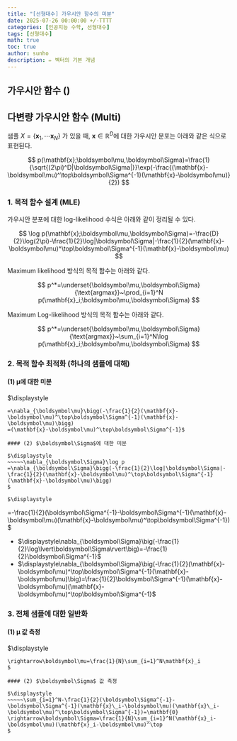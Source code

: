 ```yaml
---
title: "[선형대수] 가우시안 함수의 미분"
date: 2025-07-26 00:00:00 +/-TTTT
categories: [인공지능 수학, 선형대수]
tags: [선형대수]
math: true
toc: true
author: sunho
description: ✏️ 벡터의 기본 개념
---
```


## 가우시안 함수 ()

## 다변량 가우시안 함수 (Multi)

샘플 $X=\lbrace\mathbf{x}_1,\cdots\mathbf{x}_N\rbrace$ 가 있을 때, $\mathbf{x}\in\mathbb{R}^D$에 대한 가우시안 분포는 아래와 같은 식으로 표현된다.

$$
p(\mathbf{x};\boldsymbol\mu,\boldsymbol\Sigma)=\frac{1}{\sqrt{(2\pi)^D|\boldsymbol\Sigma|}}\exp(-\frac{(\mathbf{x}-\boldsymbol\mu)^\top\boldsymbol\Sigma^{-1}(\mathbf{x}-\boldsymbol\mu)}{2})
$$

### 1. 목적 함수 설계 (MLE)

가우시안 분포에 대한 log-likelihood 수식은 아래와 같이 정리될 수 있다.

$$
\log p(\mathbf{x};\boldsymbol\mu,\boldsymbol\Sigma)=-\frac{D}{2}\log(2\pi)-\frac{1}{2}\log|\boldsymbol\Sigma|-\frac{1}{2}(\mathbf{x}-\boldsymbol\mu)^\top\boldsymbol\Sigma^{-1}(\mathbf{x}-\boldsymbol\mu)
$$

Maximum likelihood 방식의 목적 함수는 아래와 같다.

$$
p^*=\underset{\boldsymbol\mu,\boldsymbol\Sigma}{\text{argmax}}~\prod_{i=1}^N p(\mathbf{x}_i;\boldsymbol\mu,\boldsymbol\Sigma)
$$

Maximum Log-likelihood 방식의 목적 함수는 아래와 같다.

$$
p^*=\underset{\boldsymbol\mu,\boldsymbol\Sigma}{\text{argmax}}~\sum_{i=1}^N\log p(\mathbf{x}_i;\boldsymbol\mu,\boldsymbol\Sigma)
$$

### 2. 목적 함수 최적화 (하나의 샘플에 대해)

#### (1) $\boldsymbol\mu$에 대한 미분

$\displaystyle
~~~~~\nabla_{\boldsymbol\mu}\log p
=\nabla_{\boldsymbol\mu}\bigg(-\frac{1}{2}(\mathbf{x}-\boldsymbol\mu)^\top\boldsymbol\Sigma^{-1}(\mathbf{x}-\boldsymbol\mu)\bigg)
=(\mathbf{x}-\boldsymbol\mu)^\top\boldsymbol\Sigma^{-1}$

#### (2) $\boldsymbol\Sigma$에 대한 미분

$\displaystyle
~~~~~\nabla_{\boldsymbol\Sigma}\log p
=\nabla_{\boldsymbol\Sigma}\bigg(-\frac{1}{2}\log|\boldsymbol\Sigma|-\frac{1}{2}(\mathbf{x}-\boldsymbol\mu)^\top\boldsymbol\Sigma^{-1}(\mathbf{x}-\boldsymbol\mu)\bigg)
$

$\displaystyle
~~~~~~~~~~~~~~~~~~~
=-\frac{1}{2}(\boldsymbol\Sigma^{-1}-\boldsymbol\Sigma^{-1}(\mathbf{x}-\boldsymbol\mu)(\mathbf{x}-\boldsymbol\mu)^\top\boldsymbol\Sigma^{-1})
$

- $\displaystyle\nabla_{\boldsymbol\Sigma}\big(-\frac{1}{2}\log\lvert\boldsymbol\Sigma\rvert\big)=-\frac{1}{2}\boldsymbol\Sigma^{-1}$
- $\displaystyle\nabla_{\boldsymbol\Sigma}\big(-\frac{1}{2}(\mathbf{x}-\boldsymbol\mu)^\top\boldsymbol\Sigma^{-1}(\mathbf{x}-\boldsymbol\mu)\big)=\frac{1}{2}\boldsymbol\Sigma^{-1}(\mathbf{x}-\boldsymbol\mu)(\mathbf{x}-\boldsymbol\mu)^\top\boldsymbol\Sigma^{-1}$

### 3. 전체 샘플에 대한 일반화

#### (1) $\boldsymbol\mu$ 값 측정

$\displaystyle
~~~~~\sum_{i=1}^N(\mathbf{x}\_i-\boldsymbol\mu)^\top\boldsymbol\Sigma^{-1}=\mathbf{0}
\rightarrow\boldsymbol\mu=\frac{1}{N}\sum_{i=1}^N\mathbf{x}_i
$

#### (2) $\boldsymbol\Sigma$ 값 측정

$\displaystyle
~~~~~\sum_{i=1}^N-\frac{1}{2}(\boldsymbol\Sigma^{-1}-\boldsymbol\Sigma^{-1}(\mathbf{x}\_i-\boldsymbol\mu)(\mathbf{x}\_i-\boldsymbol\mu)^\top\boldsymbol\Sigma^{-1})=\mathbf{0}
\rightarrow\boldsymbol\Sigma=\frac{1}{N}\sum_{i=1}^N(\mathbf{x}_i-\boldsymbol\mu)(\mathbf{x}_i-\boldsymbol\mu)^\top
$
